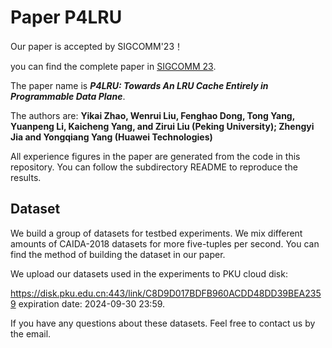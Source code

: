 # Paper P4LRU

Our paper is accepted by SIGCOMM'23！

you can find the complete paper in [SIGCOMM 23](https://conferences.sigcomm.org/sigcomm/2023).

The paper name is ***P4LRU: Towards An LRU Cache Entirely in Programmable Data Plane***. 

The authors are: **Yikai Zhao, Wenrui Liu, Fenghao Dong, Tong Yang, Yuanpeng Li, Kaicheng Yang, and Zirui Liu (Peking University); Zhengyi Jia and Yongqiang Yang (Huawei Technologies)**

All experience figures in the paper are generated from the code in this repository. You can follow the subdirectory README to reproduce the results.



## Dataset

We build a group of datasets for testbed experiments. We mix different amounts of CAIDA-2018 datasets for more five-tuples per second. You can find the method of building the dataset in our paper.

We upload our datasets used in the experiments to PKU cloud disk:

https://disk.pku.edu.cn:443/link/C8D9D017BDFB960ACDD48DD39BEA2359 expiration date: 2024-09-30 23:59.

If you have any questions about these datasets. Feel free to contact us by the email.